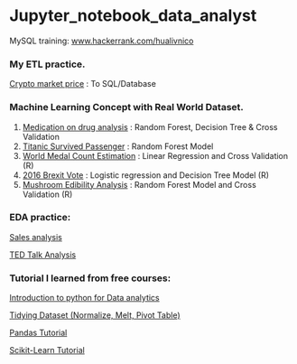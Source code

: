 # Jupyter_notebook_data_analyst 

MySQL training:
www.hackerrank.com/hualivnico

### My ETL practice.

[Crypto market price](https://github.com/nico2997/Jupyter_notebook_data_analyst/tree/main/ETL%20practice) : To SQL/Database

### Machine Learning Concept with Real World Dataset.

1. [Medication on drug analysis](https://github.com/nico2997/Jupyter_notebook_data_analyst/tree/main/Drugs%20analysis) : Random Forest, Decision Tree & Cross Validation
2. [Titanic Survived Passenger](https://github.com/nico2997/Jupyter_notebook_data_analyst/tree/main/RandomForestModel) : Random Forest Model
3. [World Medal Count Estimation](https://github.com/nico2997/Jupyter_notebook_data_analyst/tree/main/Generalized%20Linear%20Model%20R) : Linear Regression and Cross Validation (R)
4. [2016 Brexit Vote](https://github.com/nico2997/Jupyter_notebook_data_analyst/tree/main/Logistic%20Regression%20R) : Logistic regression and Decision Tree Model (R)
5. [Mushroom Edibility Analysis](https://github.com/nico2997/Jupyter_notebook_data_analyst/tree/main/Random%20Forest%20R) : Random Forest Model and Cross Validation (R)


### EDA practice:

[Sales analysis](https://github.com/nico2997/Jupyter_notebook_data_analyst/tree/main/Sales%20Analysis)

[TED Talk Analysis](https://github.com/nico2997/Jupyter_notebook_data_analyst/tree/main/TED_talk_analysis)


### Tutorial I learned from free courses:

[Introduction to python for Data analytics](https://github.com/nico2997/Jupyter_notebook_data_analyst/tree/main/Exercise)

[Tidying Dataset (Normalize, Melt, Pivot Table)](https://github.com/nico2997/Jupyter_notebook_data_analyst/tree/main/Tidying%20dataset%20-%20Normalize%2C%20melt()%2C%20pivot_table())

[Pandas Tutorial](https://github.com/nico2997/Jupyter_notebook_data_analyst/tree/main/Pandas%20tutorial) 

[Scikit-Learn Tutorial](https://github.com/nico2997/Jupyter_notebook_data_analyst/tree/main/Machine%20Learning%20Tutorial)


